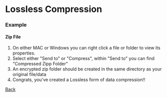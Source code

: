 # Lossless Compression
### Example 
#### Zip File
1. On either MAC or Windows you can right click a file or folder to view its properties.
2. Select either "Send to" or "Compress", within "Send to" you can find "Compressed Zipp Folder"
3. An encrypted zip folder should be created in the same directory as your original file/data
4. Congrats, you've created a Lossless form of data compression!!

[Back](README.md)
